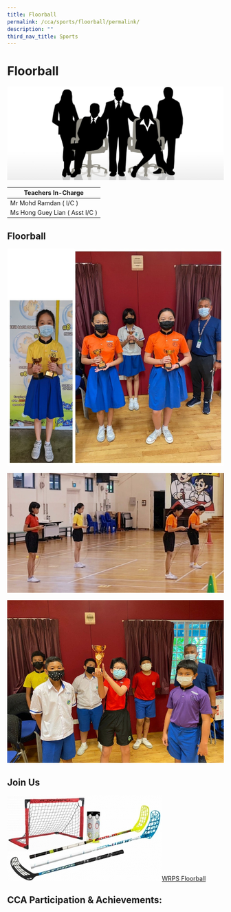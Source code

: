 ```yaml
---
title: Floorball
permalink: /cca/sports/floorball/permalink/
description: ""
third_nav_title: Sports
---
```

Floorball
=============
![](/images/staff.jpg)

| Teachers In-Charge |
| --- |
| Mr Mohd Ramdan ( I/C ) |
| Ms Hong Guey Lian ( Asst I/C ) |

Floorball
-------------


![](/images/rope.jpg)

![](/images/rope2.jpg)

![](/images/rope3.jpg)

Join Us
-------

![](/images/CCA%20Sports/home1_set_main_w_360x199.jpg)[WRPS Floorball](https://www.youtube.com/watch?v=xdJeAJ5HJro)



CCA Participation & Achievements:
---------------------------------